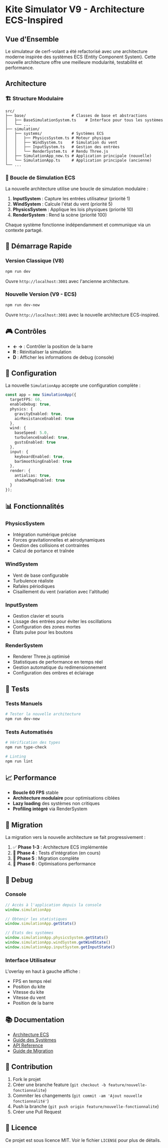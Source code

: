 # Kite Simulator V9 - Architecture ECS-Inspired

## Vue d'Ensemble

Le simulateur de cerf-volant a été refactorisé avec une architecture moderne inspirée des systèmes ECS (Entity Component System). Cette nouvelle architecture offre une meilleure modularité, testabilité et performance.

## Architecture

### 🏗️ Structure Modulaire

```
src/
├── base/                    # Classes de base et abstractions
│   ├── BaseSimulationSystem.ts    # Interface pour tous les systèmes
│   └── ...
├── simulation/
│   ├── systems/             # Systèmes ECS
│   │   ├── PhysicsSystem.ts # Moteur physique
│   │   ├── WindSystem.ts    # Simulation du vent
│   │   ├── InputSystem.ts   # Gestion des entrées
│   │   └── RenderSystem.ts  # Rendu Three.js
│   ├── SimulationApp_new.ts # Application principale (nouvelle)
│   └── SimulationApp.ts     # Application principale (ancienne)
└── ...
```

### 🔄 Boucle de Simulation ECS

La nouvelle architecture utilise une boucle de simulation modulaire :

1. **InputSystem** : Capture les entrées utilisateur (priorité 1)
2. **WindSystem** : Calcule l'état du vent (priorité 5)
3. **PhysicsSystem** : Applique les lois physiques (priorité 10)
4. **RenderSystem** : Rend la scène (priorité 100)

Chaque système fonctionne indépendamment et communique via un contexte partagé.

## 🚀 Démarrage Rapide

### Version Classique (V8)
```bash
npm run dev
```
Ouvre `http://localhost:3001` avec l'ancienne architecture.

### Nouvelle Version (V9 - ECS)
```bash
npm run dev-new
```
Ouvre `http://localhost:3001` avec la nouvelle architecture ECS-inspired.

## 🎮 Contrôles

- **← →** : Contrôler la position de la barre
- **R** : Réinitialiser la simulation
- **D** : Afficher les informations de debug (console)

## 🔧 Configuration

La nouvelle `SimulationApp` accepte une configuration complète :

```typescript
const app = new SimulationApp({
  targetFPS: 60,
  enableDebug: true,
  physics: {
    gravityEnabled: true,
    airResistanceEnabled: true
  },
  wind: {
    baseSpeed: 5.0,
    turbulenceEnabled: true,
    gustsEnabled: true
  },
  input: {
    keyboardEnabled: true,
    barSmoothingEnabled: true
  },
  render: {
    antialias: true,
    shadowMapEnabled: true
  }
});
```

## 📊 Fonctionnalités

### PhysicsSystem
- Intégration numérique précise
- Forces gravitationnelles et aérodynamiques
- Gestion des collisions et contraintes
- Calcul de portance et traînée

### WindSystem
- Vent de base configurable
- Turbulence réaliste
- Rafales périodiques
- Cisaillement du vent (variation avec l'altitude)

### InputSystem
- Gestion clavier et souris
- Lissage des entrées pour éviter les oscillations
- Configuration des zones mortes
- États pulse pour les boutons

### RenderSystem
- Renderer Three.js optimisé
- Statistiques de performance en temps réel
- Gestion automatique du redimensionnement
- Configuration des ombres et éclairage

## 🧪 Tests

### Tests Manuels
```bash
# Tester la nouvelle architecture
npm run dev-new
```

### Tests Automatisés
```bash
# Vérification des types
npm run type-check

# Linting
npm run lint
```

## 📈 Performance

- **Boucle 60 FPS** stable
- **Architecture modulaire** pour optimisations ciblées
- **Lazy loading** des systèmes non critiques
- **Profiling intégré** via RenderSystem

## 🔄 Migration

La migration vers la nouvelle architecture se fait progressivement :

1. ✅ **Phase 1-3** : Architecture ECS implémentée
2. 🔄 **Phase 4** : Tests d'intégration (en cours)
3. 🔄 **Phase 5** : Migration complète
4. 🔄 **Phase 6** : Optimisations performance

## 🐛 Debug

### Console
```javascript
// Accès à l'application depuis la console
window.simulationApp

// Obtenir les statistiques
window.simulationApp.getStats()

// États des systèmes
window.simulationApp.physicsSystem.getStats()
window.simulationApp.windSystem.getWindState()
window.simulationApp.inputSystem.getInputState()
```

### Interface Utilisateur
L'overlay en haut à gauche affiche :
- FPS en temps réel
- Position du kite
- Vitesse du kite
- Vitesse du vent
- Position de la barre

## 📚 Documentation

- [Architecture ECS](./docs/ECS_ARCHITECTURE.md)
- [Guide des Systèmes](./docs/SYSTEMS_GUIDE.md)
- [API Reference](./docs/API_REFERENCE.md)
- [Guide de Migration](./docs/MIGRATION_GUIDE.md)

## 🤝 Contribution

1. Fork le projet
2. Créer une branche feature (`git checkout -b feature/nouvelle-fonctionnalite`)
3. Commiter les changements (`git commit -am 'Ajout nouvelle fonctionnalité'`)
4. Push la branche (`git push origin feature/nouvelle-fonctionnalite`)
5. Créer une Pull Request

## 📄 Licence

Ce projet est sous licence MIT. Voir le fichier `LICENSE` pour plus de détails.